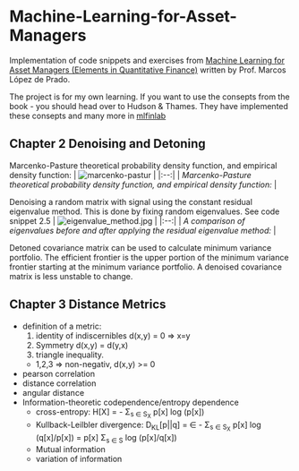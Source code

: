 # Machine-Learning-for-Asset-Managers

Implementation of code snippets and exercises from [Machine Learning for Asset Managers (Elements in Quantitative Finance)](https://www.amazon.com/Machine-Learning-Managers-Elements-Quantitative/dp/1108792898)
written by Prof. Marcos López de Prado.

The project is for my own learning. If you want to use the consepts from the book - you should head over to Hudson & Thames. They have implemented these consepts and many more in [mlfinlab](https://github.com/hudson-and-thames/mlfinlab)

## Chapter 2 Denoising and Detoning

Marcenko-Pasture theoretical probability density function, and empirical density function:
| ![marcenko-pastur](https://github.com/emoen/Machine-Learning-for-Asset-Managers/blob/master/gaussian_mp.png) | 
|:--:| 
| *Marcenko-Pasture theoretical probability density function, and empirical density function:* |


Denoising a random matrix with signal using the constant residual eigenvalue method. This is done by fixing random eigenvalues. See code snippet 2.5
| ![eigenvalue_method.jpg](https://github.com/emoen/Machine-Learning-for-Asset-Managers/blob/master/figure_2_3_eigenvalue_method.png) | 
|:--:| 
| *A comparison of eigenvalues before and after applying the residual eigenvalue method:* |

Detoned covariance matrix can be used to calculate minimum variance portfolio. The efficient frontier is the upper portion of the minimum variance frontier starting at the minimum variance portfolio. A denoised covariance matrix is less unstable to change.

## Chapter 3 Distance Metrics

* definition of a metric: 
   1. identity of indiscernibles d(x,y) = 0 => x=y 
   2. Symmetry d(x,y) = d(y,x) 
   3. triangle inequality. 
   - 1,2,3 => non-negativ, d(x,y) >= 0 
* pearson correlation
* distance correlation
* angular distance
* Information-theoretic codependence/entropy dependence
    - cross-entropy:  H[X] = - &Sigma;<sub>s &isin; S<sub>X</sub></sub> p[x] log (p[x])
    - Kullback-Leilbler divergence:  D<sub>KL</sub>[p||q] = &isin; - &Sigma;<sub>s &isin; S<sub>X</sub></sub> p[x] log (q[x]/p[x]) = p[x] &Sigma;<sub>s &isin; S</sub> log (p[x]/q[x])
    - Mutual information
    - variation of information
    

